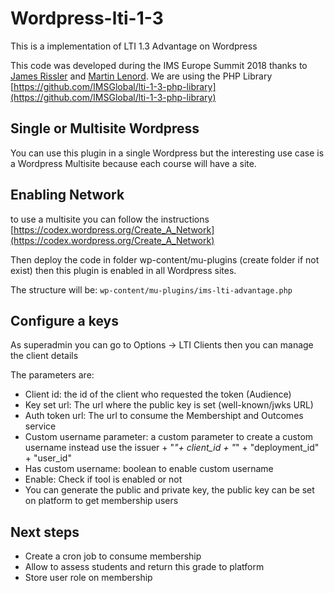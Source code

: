 # Wordpress-lti-1-3
This is a implementation of LTI 1.3 Advantage on Wordpress

This code was developed during the IMS Europe Summit 2018 thanks to [James Rissler](https://github.com/jrissler) and [Martin Lenord](https://github.com/MartinLenord). We are using the PHP Library [https://github.com/IMSGlobal/lti-1-3-php-library](https://github.com/IMSGlobal/lti-1-3-php-library)

## Single or Multisite Wordpress
You can use this plugin in a single Wordpress but the interesting use case is a Wordpress Multisite because each course will have a site.

## Enabling Network
to use a multisite you can follow the instructions [https://codex.wordpress.org/Create_A_Network](https://codex.wordpress.org/Create_A_Network) 

Then deploy the code in folder wp-content/mu-plugins (create folder if not exist) then this plugin is enabled in all Wordpress sites.

The structure will be:
``
wp-content/mu-plugins/ims-lti-advantage.php
``

## Configure a keys
As superadmin you can go to Options -> LTI Clients then you can manage the client details

The parameters are:

* Client id: the id of the client who requested the token (Audience)
* Key set url: The url where the public key is set (well-known/jwks URL)
* Auth token url: The url to consume the Membershipt and Outcomes service
* Custom username parameter: a custom parameter to create a custom username instead use the issuer + "_"+ client_id + "_" + "deployment_id" + "user_id"
* Has custom username: boolean to enable custom username
* Enable: Check if tool is enabled or not
* You can generate the public and private key, the public key can be set on platform to get membership users 

## Next steps

* Create a cron job to consume membership
* Allow to assess students and return this grade to platform 
* Store user role on membership





